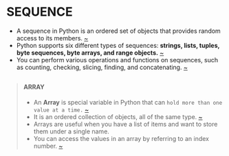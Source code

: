 # SEQUENCE
- A sequence in Python is an ordered set of objects that provides random access to its members. [~](https://stackoverflow.com/questions/62970581/what-exactly-is-a-sequence)
- Python supports six different types of sequences: **strings, lists, tuples, byte sequences, byte arrays, and range objects.** [~](https://techvidvan.com/tutorials/python-sequences/)
- You can perform various operations and functions on sequences, such as counting, checking, slicing, finding, and concatenating. [~](https://www.pythontutorial.net/advanced-python/python-sequences/)
##
>#### ARRAY
>- An **Array** is special variable in Python that can `hold more than one value at a time.` [~](https://www.w3schools.com/python/gloss_python_arrray_what_is.asp)
>- It is an ordered collection of objects, all of the same type. [~](https://www.linode.com/docs/guides/python-arrays/) 
>- Arrays are useful when you have a list of items and want to store them under a single name.
>- You can access the values in an array by referring to an index number. [~](https://www.w3schools.com/python/gloss_python_arrray_what_is.asp)
  
